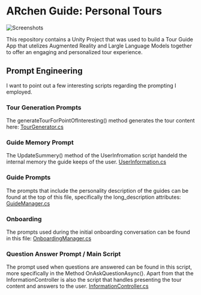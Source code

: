 # ARchen Guide: Personal Tours

![Screenshots](https://github.com/user-attachments/assets/226d9f8e-caa9-486b-8300-d9b4d1dd2283)

This repository contains a Unity Project that was used to build a Tour Guide App that utelizes Augmented Reality and Largle Language Models together to offer an engaging and personalized tour experience.


## Prompt Engineering 
I want to point out a few interesting scripts regarding the prompting I employed.

### Tour Generation Prompts
The generateTourForPointOfInteresting() method generates the tour content here:
[TourGenerator.cs](https://github.com/rwth-acis/LLM-AR-Tour-Guide/blob/main/Assets/Scripts/TourGeneration/TourGenerator.cs)

### Guide Memory Prompt
The UpdateSummery() method of the UserInfromation script handeld the internal memory the guide keeps of the user.
[UserInformation.cs](https://github.com/rwth-acis/LLM-AR-Tour-Guide/blob/main/Assets/Scripts/UserInformation.cs)

### Guide Prompts
The prompts that include the personality description of the guides can be found at the top of this file, specifically the long_description attributes:
[GuideManager.cs](https://github.com/rwth-acis/LLM-AR-Tour-Guide/blob/main/Assets/Scripts/Guide%20Scripts/GuideManager.cs)

### Onboarding
The prompts used during the initial onboarding conversation can be found in this file:
[OnboardingManager.cs](https://github.com/rwth-acis/LLM-AR-Tour-Guide/blob/main/Assets/Scripts/OnboardingManager.cs)

### Question Answer Prompt / Main Script
The prompt used when questions are answered can be found in this script, more specifically in the Method OnAskQuestionAsync(). Apart from that the InformationController is also the script that handles presenting the tour content and answers to the user.
[InformationController.cs](https://github.com/rwth-acis/LLM-AR-Tour-Guide/blob/main/Assets/Scripts/InformationController.cs)
